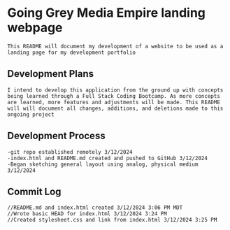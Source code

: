# Going Grey Media Empire landing webpage
    This README will document my development of a website to be used as a landing page for my development portfolio

## Development Plans
    I intend to develop this application from the ground up with concepts being learned through a Full Stack Coding Bootcamp. As more concepts are learned, more features and adjustments will be made. This README will will document all changes, additions, and deletions made to this ongoing project

## Development Process
    -git repo established remotely 3/12/2024
    -index.html and README.md created and pushed to GitHub 3/12/2024
    -Began sketching general layout using analog, physical medium 3/12/2024

## Commit Log
    //README.md and index.html created 3/12/2024 3:06 PM MDT
    //Wrote basic HEAD for index.html 3/12/2024 3:24 PM
    //Created stylesheet.css and link from index.html 3/12/2024 3:25 PM